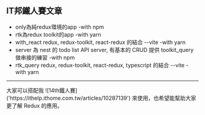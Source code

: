 ## IT邦鐵人賽文章
- only為純redux環境的app -with npm
- rtk為redux toolkit的app -with yarn
- with_react redux, redux-toolkit, react-redux 的結合 --vite -with yarn 
- server 為 nest 的 todo list API server, 有基本的 CRUD 提供 toolkit_query 做串接的練習 -with npm
- rtk_query redux, redux-toolkit, react-redux, typescript 的結合 --vite -with yarn
<hr/>
大家可以搭配我 ![14th鐵人賽]('https://ithelp.ithome.com.tw/articles/10287139') 來使用，也希望能幫助大家更了解 Redux 的應用。